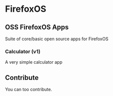 # FirefoxOS

## OSS FirefoxOS Apps

Suite of core/basic open source apps for FirefoxOS

### Calculator (v1)

A very simple calculator app

## Contribute

You can too contribute.
